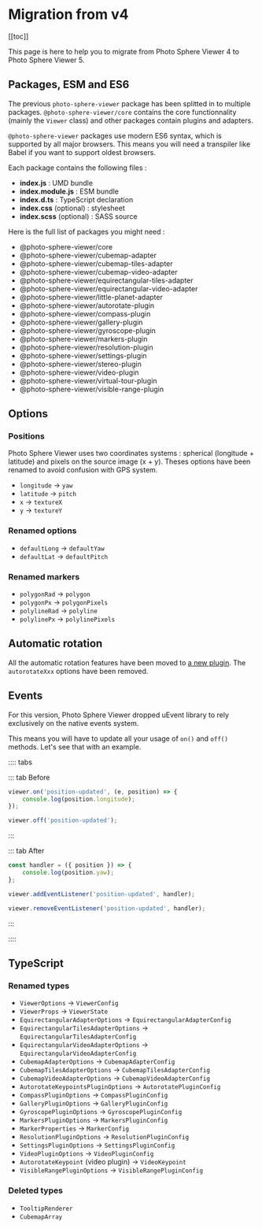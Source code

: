 # Migration from v4

[[toc]]

This page is here to help you to migrate from Photo Sphere Viewer 4 to Photo Sphere Viewer 5.

## Packages, ESM and ES6

The previous `photo-sphere-viewer` package has been splitted in to multiple packages. `@photo-sphere-viewer/core` contains the core functionnality (mainly the `Viewer` class) and other packages contain plugins and adapters.

`@photo-sphere-viewer` packages use modern ES6 syntax, which is supported by all major browsers. This means you will need a transpiler like Babel if you want to support oldest browsers.

Each package contains the following files :

-   **index.js** : UMD bundle
-   **index.module.js** : ESM bundle
-   **index.d.ts** : TypeScript declaration
-   **index.css** (optional) : stylesheet
-   **index.scss** (optional) : SASS source

Here is the full list of packages you might need :

-   @photo-sphere-viewer/core
-   @photo-sphere-viewer/cubemap-adapter
-   @photo-sphere-viewer/cubemap-tiles-adapter
-   @photo-sphere-viewer/cubemap-video-adapter
-   @photo-sphere-viewer/equirectangular-tiles-adapter
-   @photo-sphere-viewer/equirectangular-video-adapter
-   @photo-sphere-viewer/little-planet-adapter
-   @photo-sphere-viewer/autorotate-plugin
-   @photo-sphere-viewer/compass-plugin
-   @photo-sphere-viewer/gallery-plugin
-   @photo-sphere-viewer/gyroscope-plugin
-   @photo-sphere-viewer/markers-plugin
-   @photo-sphere-viewer/resolution-plugin
-   @photo-sphere-viewer/settings-plugin
-   @photo-sphere-viewer/stereo-plugin
-   @photo-sphere-viewer/video-plugin
-   @photo-sphere-viewer/virtual-tour-plugin
-   @photo-sphere-viewer/visible-range-plugin

## Options

### Positions

Photo Sphere Viewer uses two coordinates systems : spherical (longitude + latitude) and pixels on the source image (x + y). Theses options have been renamed to avoid confusion with GPS system.

-   `longitude` → `yaw`
-   `latitude` → `pitch`
-   `x` → `textureX`
-   `y` → `textureY`

### Renamed options

-   `defaultLong` → `defaultYaw`
-   `defaultLat` → `defaultPitch`

### Renamed markers

-   `polygonRad` → `polygon`
-   `polygonPx` → `polygonPixels`
-   `polylineRad` → `polyline`
-   `polylinePx` → `polylinePixels`

## Automatic rotation

All the automatic rotation features have been moved to [a new plugin](../plugins/autorotate.md). The `autorotateXxx` options have been removed.

## Events

For this version, Photo Sphere Viewer dropped uEvent library to rely exclusively on the native events system.

This means you will have to update all your usage of `on()` and `off()` methods. Let's see that with an example.

:::: tabs

::: tab Before

```js
viewer.on('position-updated', (e, position) => {
    console.log(position.longitude);
});

viewer.off('position-updated');
```

:::

::: tab After

```js
const handler = ({ position }) => {
    console.log(position.yaw);
};

viewer.addEventListener('position-updated', handler);

viewer.removeEventListener('position-updated', handler);
```

:::

::::

## TypeScript

### Renamed types

-   `ViewerOptions` → `ViewerConfig`
-   `ViewerProps` → `ViewerState`
-   `EquirectangularAdapterOptions` → `EquirectangularAdapterConfig`
-   `EquirectangularTilesAdapterOptions` → `EquirectangularTilesAdapterConfig`
-   `EquirectangularVideoAdapterOptions` → `EquirectangularVideoAdapterConfig`
-   `CubemapAdapterOptions` → `CubemapAdapterConfig`
-   `CubemapTilesAdapterOptions` → `CubemapTilesAdapterConfig`
-   `CubemapVideoAdapterOptions` → `CubemapVideoAdapterConfig`
-   `AutorotateKeypointsPluginOptions` → `AutorotatePluginConfig`
-   `CompassPluginOptions` → `CompassPluginConfig`
-   `GalleryPluginOptions` → `GalleryPluginConfig`
-   `GyroscopePluginOptions` → `GyroscopePluginConfig`
-   `MarkersPluginOptions` → `MarkersPluginConfig`
-   `MarkerProperties` → `MarkerConfig`
-   `ResolutionPluginOptions` → `ResolutionPluginConfig`
-   `SettingsPluginOptions` → `SettingsPluginConfig`
-   `VideoPluginOptions` → `VideoPluginConfig`
-   `AutorotateKeypoint` (video plugin) → `VideoKeypoint`
-   `VisibleRangePluginOptions` → `VisibleRangePluginConfig`

### Deleted types

-   `TooltipRenderer`
-   `CubemapArray`